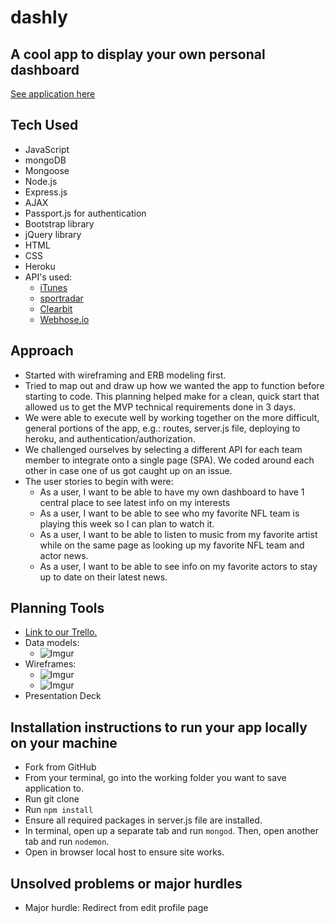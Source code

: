 # **dashly**

## A cool app to display your own personal dashboard

<a href="https://safe-river-50568.herokuapp.com/dashboard">See application here</a>

## Tech Used
* JavaScript
* mongoDB
* Mongoose
* Node.js
* Express.js
* AJAX
* Passport.js for authentication
* Bootstrap library
* jQuery library
* HTML
* CSS
* Heroku
* API's used:
	* <a href="https://affiliate.itunes.apple.com/resources/documentation/itunes-store-web-service-search-api/">iTunes</a>
	* <a href="https://sportradar.us/">sportradar</a>
	* <a href="https://clearbit.com/">Clearbit</a>
	* <a href="https://webhose.io/">Webhose.io</a>


## Approach
- Started with wireframing and ERB modeling first. 
- Tried to map out and draw up how we wanted the app to function before starting to code. This planning helped make for a clean, quick start that allowed us to get the MVP technical requirements done in 3 days.
- We were able to execute well by working together on the more difficult, general portions of the app, e.g.: routes, server.js file, deploying to heroku, and authentication/authorization. 
- We challenged ourselves by selecting a different API for each team member to integrate onto a single page (SPA). We coded around each other in case one of us got caught up on an issue.  
- The user stories to begin with were:
    * As a user, I want to be able to have my own dashboard to have 1 central place to see latest info on my interests
	* As a user, I want to be able to see who my favorite NFL team is playing this week so I can plan to watch it.
    * As a user, I want to be able to listen to music from my favorite artist while on the same page as looking up my favorite NFL team and actor news.
    * As a user, I want to be able to see info on my favorite actors to stay up to date on their latest news.

## Planning Tools
* <a href="https://trello.com/b/erFnGG0G/project-3">Link to our Trello.</a>
* Data models:
	* ![Imgur](https://i.imgur.com/x3YrxZEm.png)
* Wireframes:
 	* ![Imgur](https://i.imgur.com/fL5qSiVm.jpg)
	* ![Imgur](https://i.imgur.com/2FOhlAcm.jpg)
* Presentation Deck

## Installation instructions to run your app locally on your machine
* Fork from GitHub 
* From your terminal, go into the working folder you want to save application to. 
* Run git clone
* Run `npm install`
* Ensure all required packages in server.js file are installed. 
* In terminal, open up a separate tab and run `mongod`. Then, open another tab and run `nodemon`.
* Open in browser local host to ensure site works.

## Unsolved problems or major hurdles
* Major hurdle: Redirect from edit profile page